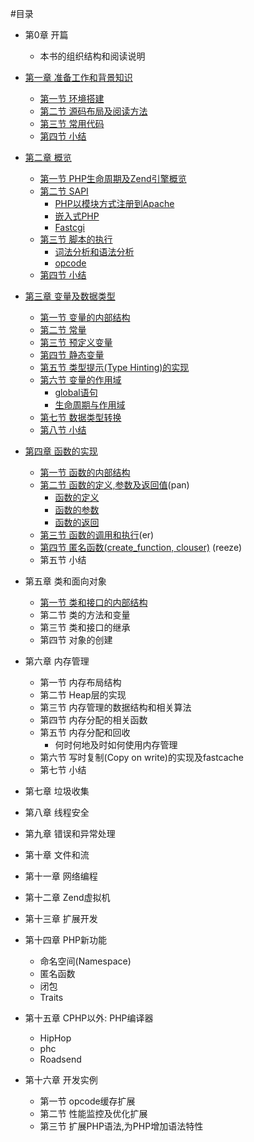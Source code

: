 #目录

- 第0章 开篇
	* 本书的组织结构和阅读说明

- [第一章 准备工作和背景知识][prepare-and-background]
	* [第一节 环境搭建][build-env]
	* [第二节 源码布局及阅读方法][code-structure]
	* [第三节 常用代码][common-code-in-php-src]
	* [第四节 小结][01-summary]

- [第二章 概览][survey]
	* [第一节 PHP生命周期及Zend引擎概览][php-life-cycle]
	* [第二节 SAPI][sapi-overview]
        + [PHP以模块方式注册到Apache][php-module-in-apache]
        + [嵌入式PHP][embedding-php]
        + [Fastcgi][fastcgi]
	* [第三节 脚本的执行][script-execution]
		+ [词法分析和语法分析][lex-and-yacc]
		+ [opcode][opcode]
	* [第四节 小结][02-summary]

- [第三章 变量及数据类型][variables]
	* [第一节 变量的内部结构][variables-in-memory]
    * [第二节 常量][const-var]
	* [第三节 预定义变量][init-var]
	* [第四节 静态变量][static-var]
	* [第五节 类型提示(Type Hinting)的实现][receive-arg]
	* [第六节 变量的作用域][none]
		+ [global语句][var-global]
		+ [生命周期与作用域][var-scope]
	* [第七节 数据类型转换][type-cast]
	* [第八节 小结][03-summary]


- [第四章 函数的实现][function]
    * [第一节 函数的内部结构][function-struct]
    * [第二节 函数的定义,参数及返回值][function-define-pr](pan)
        + [函数的定义][function-define]
		+ [函数的参数][function-param]
        + [函数的返回][function-return]
    * [第三节 函数的调用和执行][function-call](er)
    * [第四节 匿名函数(create_function, clouser)][anonymous-function] (reeze)
    * 第五节 小结

- 第五章 类和面向对象
    * [第一节 类和接口的内部结构][class-struct]
    * 第二节 类的方法和变量
    * 第三节 类和接口的继承
    * 第四节 对象的创建

- 第六章 内存管理
	* 第一节 内存布局结构
	* 第二节 Heap层的实现
	* 第三节 内存管理的数据结构和相关算法
	* 第四节 内存分配的相关函数
	* 第五节 内存分配和回收
		+ 何时何地及时如何使用内存管理
	* 第六节 写时复制(Copy on write)的实现及fastcache
	* 第七节 小结
	
- 第七章 垃圾收集

- 第八章 线程安全

- 第九章 错误和异常处理

- 第十章 文件和流

- 第十一章 网络编程

- 第十二章 Zend虚拟机

- 第十三章 扩展开发

- 第十四章 PHP新功能
	* 命名空间(Namespace)
	* 匿名函数
	* 闭包
	* Traits

- 第十五章 CPHP以外: PHP编译器
	* HipHop
	* phc
	* Roadsend

- 第十六章 开发实例
	* 第一节 opcode缓存扩展
	* 第二节 性能监控及优化扩展
	* 第三节 扩展PHP语法,为PHP增加语法特性

[prepare-and-background]: 	?p=chapt01/01-00-prepare-and-background
[build-env]: 				?p=chapt01/01-01-php-env-building
[code-structure]: 			?p=chapt01/01-02-code-structure
[common-code-in-php-src]: 	?p=chapt01/01-03-comm-code-in-php-src
[01-summary]: 				?p=chapt01/01-04-summary

[survey]: 				?p=chapt02/02-00-overview
[php-life-cycle]: 		?p=chapt02/02-01-php-life-cycle-and-zend-engine
[sapi-overview]: 		?p=chapt02/02-02-00-overview
[php-module-in-apache]: ?p=chapt02/02-02-01-apache-php-module
[embedding-php]: 		?p=chapt02/02-02-02-embedding-php
[fastcgi]: 				?p=chapt02/02-02-03-fastcgi
[script-execution]: 	?p=chapt02/02-03-00-how-php-script-get-executed
[lex-and-yacc]: 		?p=chapt02/02-03-01-lex-and-yacc
[opcode]: 				?p=chapt02/02-03-02-opcode
[02-summary]: 			?p=chapt02/02-04-summary

[variables]:            ?p=chapt03/03-00-variable-and-data-types
[variables-in-memory]: 	?p=chapt03/03-01-var-memory
[const-var]: 			?p=chapt03/03-02-const-var
[init-var]: 			?p=chapt03/03-03-init-var
[static-var]:           ?p=chapt03/03-04-static-var
[receive-arg]: 			?p=chapt03/03-05-receive-arg
[var-global]: 			?p=chapt03/03-06-01-var-global
[var-scope]: 			?p=chapt03/03-06-02-var-scope
[type-cast]: 			?p=chapt03/03-07-type-cast
[03-summary]: 			?p=chapt03/03-08-summary


[function]:            	?p=chapt04/04-00-php-function
[function-struct]:   	?p=chapt04/04-01-function-struct
[function-define-pr]:  	?p=chapt04/04-02-00-function-define-param-return
[function-define]:  	?p=chapt04/04-02-01-function-define
[function-param]:       ?p=chapt04/04-02-02-function-param
[function-return]:       ?p=chapt04/04-02-03-function-return
[function-call]:   		?p=chapt04/04-03-function-call
[anonymous-function]:   ?p=chapt04/04-04-anonymous-function

[class-struct]:         ?p=chapt05/05-01-class-struct
[none]:		?
